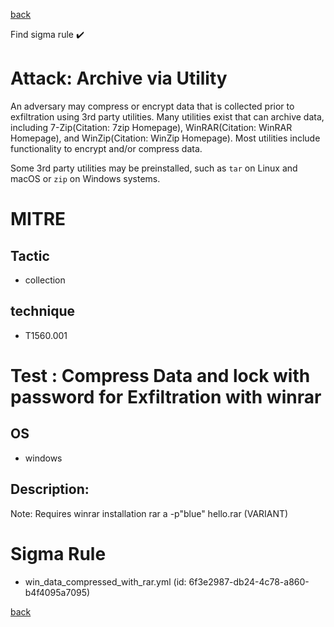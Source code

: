 
[back](../index.md)

Find sigma rule :heavy_check_mark: 

# Attack: Archive via Utility 

An adversary may compress or encrypt data that is collected prior to exfiltration using 3rd party utilities. Many utilities exist that can archive data, including 7-Zip(Citation: 7zip Homepage), WinRAR(Citation: WinRAR Homepage), and WinZip(Citation: WinZip Homepage). Most utilities include functionality to encrypt and/or compress data.

Some 3rd party utilities may be preinstalled, such as `tar` on Linux and macOS or `zip` on Windows systems.

# MITRE
## Tactic
  - collection


## technique
  - T1560.001


# Test : Compress Data and lock with password for Exfiltration with winrar
## OS
  - windows


## Description:
Note: Requires winrar installation
rar a -p"blue" hello.rar (VARIANT)


# Sigma Rule
 - win_data_compressed_with_rar.yml (id: 6f3e2987-db24-4c78-a860-b4f4095a7095)



[back](../index.md)
